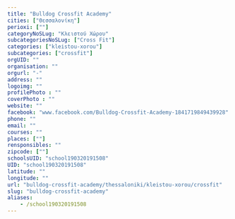 ```yaml
---
title: "Bulldog Crossfit Academy"
cities: ["Θεσσαλονίκη"]
perioxi: [""]
categoryNoSLug: "Κλειστού Χώρου"
subcategoriesNoSLug: ["Cross Fit"]
categories: ["kleistou-xorou"]
subcategories: ["crossfit"]
orgUID: ""
organisation: ""
orgurl: "-"
address: ""
logoimg: ""
profilePhoto : ""
coverPhoto : ""
website: ""
facebook: "www.facebook.com/Bulldog-Crossfit-Academy-1841719849439928"
phone: ""
email: ""
courses: ""
places: [""]
rensponsibles: ""
zipcode: [""]
schoolsUID: "school190320191508"
UID: "school190320191508"
latitude: ""
longitude: ""
url: "bulldog-crossfit-academy/thessaloniki/kleistou-xorou/crossfit"
slug: "bulldog-crossfit-academy"
aliases:
    - /school190320191508
---
```





